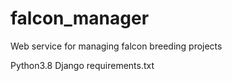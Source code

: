 # falcon_manager
Web service for managing falcon breeding projects


Python3.8
Django
requirements.txt
